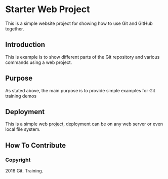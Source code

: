 # Starter Web Project

This is a simple website project for 
showing how to use Git and GitHub together.

## Introduction

This is example is to show different parts 
of the Git repository and various commands 
using a web project.

## Purpose

As stated above, the main purpose is to provide
simple examples for Git training demos

## Deployment

This is a simple web project, deployment
can be on any web server or even local 
file system.

## How To Contribute

### Copyright 

2016 Git. Training.